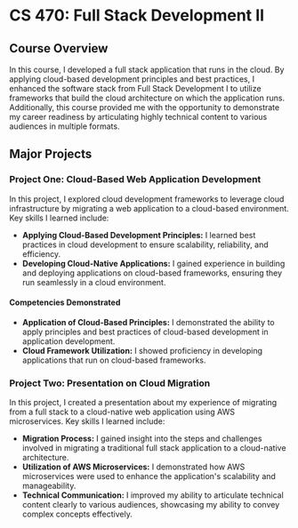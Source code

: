 # CS 470: Full Stack Development II

## Course Overview

In this course, I developed a full stack application that runs in the cloud. By applying cloud-based development principles and best practices, I enhanced the software stack from Full Stack Development I to utilize frameworks that build the cloud architecture on which the application runs. Additionally, this course provided me with the opportunity to demonstrate my career readiness by articulating highly technical content to various audiences in multiple formats.

## Major Projects

### Project One: Cloud-Based Web Application Development

In this project, I explored cloud development frameworks to leverage cloud infrastructure by migrating a web application to a cloud-based environment. Key skills I learned include:

- **Applying Cloud-Based Development Principles:** I learned best practices in cloud development to ensure scalability, reliability, and efficiency.
- **Developing Cloud-Native Applications:** I gained experience in building and deploying applications on cloud-based frameworks, ensuring they run seamlessly in a cloud environment.

#### Competencies Demonstrated

- **Application of Cloud-Based Principles:** I demonstrated the ability to apply principles and best practices of cloud-based development in application development.
- **Cloud Framework Utilization:** I showed proficiency in developing applications that run on cloud-based frameworks.

### Project Two: Presentation on Cloud Migration

In this project, I created a presentation about my experience of migrating from a full stack to a cloud-native web application using AWS microservices. Key skills I learned include:

- **Migration Process:** I gained insight into the steps and challenges involved in migrating a traditional full stack application to a cloud-native architecture.
- **Utilization of AWS Microservices:** I demonstrated how AWS microservices were used to enhance the application's scalability and manageability.
- **Technical Communication:** I improved my ability to articulate technical content clearly to various audiences, showcasing my ability to convey complex concepts effectively.

